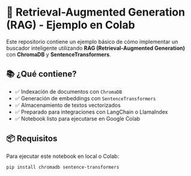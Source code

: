 
# 🧠 Retrieval-Augmented Generation (RAG) - Ejemplo en Colab

Este repositorio contiene un ejemplo básico de cómo implementar un buscador inteligente utilizando **RAG (Retrieval-Augmented Generation)** con **ChromaDB** y **SentenceTransformers**.

## 📚 ¿Qué contiene?

- ✅ Indexación de documentos con `ChromaDB`
- ✅ Generación de embeddings con `SentenceTransformers`
- ✅ Almacenamiento de textos vectorizados
- ✅ Preparado para integraciones con LangChain o LlamaIndex
- ✅ Notebook listo para ejecutarse en Google Colab

## 📦 Requisitos

Para ejecutar este notebook en local o Colab:

```bash
pip install chromadb sentence-transformers
